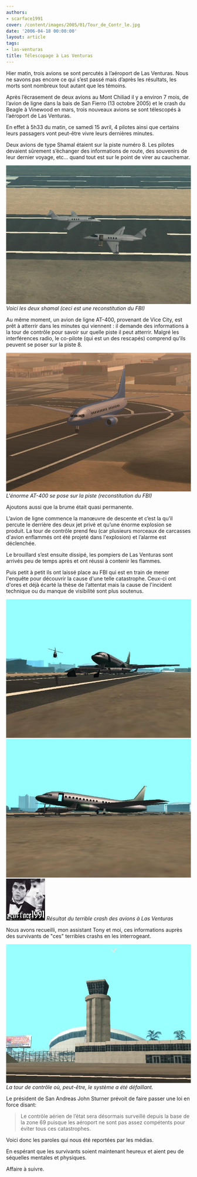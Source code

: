 ```yaml
---
authors:
- scarface1991
cover: /content/images/2005/01/Tour_de_Contr_le.jpg
date: '2006-04-18 00:00:00'
layout: article
tags:
- las-venturas
title: Télescopage à Las Venturas
---
```



Hier matin,&nbsp;trois avions se sont percutés à l’aéroport de Las Venturas. Nous ne savons pas encore ce qui s’est passé mais d’après les résultats, les morts sont nombreux tout autant que les témoins.

Après l’écrasement de deux avions au Mont Chiliad il y a environ 7 mois, de l’avion de ligne dans la bais de San Fierro (13 octobre 2005) et le crash du Beagle à Vinewood en mars, trois nouveaux avions se sont télescopés à l’aéroport de Las Venturas.

En effet à 5h33 du matin, ce samedi 15 avril, 4 pilotes ainsi que certains leurs passagers vont peut-être&nbsp;vivre leurs dernières minutes.

Deux avions de type Shamal étaient sur la piste numéro 8. Les pilotes devaient sûrement s’échanger des informations de route, des souvenirs de leur dernier voyage, etc… quand tout est sur le point de virer au cauchemar.

![Voici les deux shamal (ceci est une reconstitution du FBI)](/content/images/2005/01/Deux_shamal_sur_la_piste.jpg)
_Voici les deux shamal (ceci est une reconstitution du FBI)_

Au même moment, un avion de ligne AT-400, provenant de Vice City, est prêt à atterrir dans les minutes qui viennent&nbsp;: il demande des informations à la tour de contrôle pour savoir sur quelle piste il peut atterrir. Malgré les interférences radio, le co-pilote (qui est un des rescapés) comprend qu’ils peuvent se poser sur la piste 8.

![L'énorme AT-400 se pose sur la piste (reconstitution du FBI)](/content/images/2005/01/At-400_sur_la_piste.jpg)
_L'énorme AT-400 se pose sur la piste (reconstitution du FBI)_

Ajoutons aussi que la brume était quasi permanente.

L’avion de ligne commence la manœuvre de descente et c’est la qu’il percute le derrière des deux jet privé et qu’une énorme explosion se produit. La tour de contrôle prend feu (car plusieurs morceaux de carcasses d'avion enflammés&nbsp;ont été projeté dans l'explosion) et l’alarme est déclenchée.

Le brouillard s’est ensuite dissipé, les pompiers de Las Venturas sont arrivés peu de temps après et ont réussi à contenir les flammes.

Puis petit à petit ils ont laissé place au FBI qui est en train de&nbsp;mener l'enquête pour découvrir la cause d'une telle catastrophe. Ceux-ci ont d'ores et déjà écarté la thèse de l’attentat mais la cause de l'incident technique ou du manque de visibilité sont plus soutenus.

![](/content/images/2005/01/Explosion_N_1.jpg)
![](/content/images/2005/01/Explosion_N_2.jpg)
![Résultat du terrible crash des avions à Las Venturas](/content/images/2005/01/Explosion_N_3.jpg)
_Résultat du terrible crash des avions à Las Venturas_

Nous avons recueilli, mon assistant Tony et moi, ces informations auprès des survivants de "ces" terribles crashs en les interrogeant.

![La tour de contrôle où, peut-être, le système a été défaillant.](/content/images/2005/01/Tour_de_Contr_le.jpg)
_La tour de contrôle où, peut-être, le système a été défaillant._

Le président de San Andreas John Sturner prévoit de faire passer une loi en force disant:

> Le contrôle aérien de l’état sera désormais surveillé depuis la base de la zone 69 puisque les aéroport ne sont pas assez compétents pour éviter tous ces catastrophes.

Voici donc les paroles qui nous été reportées par les médias.

En espérant que les survivants soient maintenant heureux et aient peu de séquelles mentales et physiques.

Affaire à suivre.